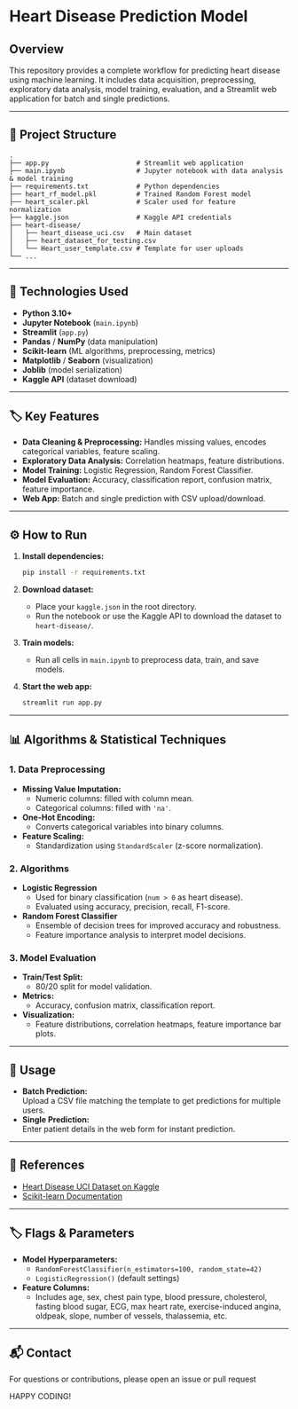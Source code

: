 # Heart Disease Prediction Model

## Overview

This repository provides a complete workflow for predicting heart disease using machine learning. It includes data acquisition, preprocessing, exploratory data analysis, model training, evaluation, and a Streamlit web application for batch and single predictions.

---

## 📂 Project Structure

```
.
├── app.py                      # Streamlit web application
├── main.ipynb                  # Jupyter notebook with data analysis & model training
├── requirements.txt            # Python dependencies
├── heart_rf_model.pkl          # Trained Random Forest model
├── heart_scaler.pkl            # Scaler used for feature normalization
├── kaggle.json                 # Kaggle API credentials
├── heart-disease/
│   ├── heart_disease_uci.csv   # Main dataset
│   ├── heart_dataset_for_testing.csv
│   └── Heart_user_template.csv # Template for user uploads
└── ...
```

---

## 🚀 Technologies Used

- **Python 3.10+**
- **Jupyter Notebook** (`main.ipynb`)
- **Streamlit** (`app.py`)
- **Pandas** / **NumPy** (data manipulation)
- **Scikit-learn** (ML algorithms, preprocessing, metrics)
- **Matplotlib** / **Seaborn** (visualization)
- **Joblib** (model serialization)
- **Kaggle API** (dataset download)

---

## 🏷️ Key Features

- **Data Cleaning & Preprocessing:** Handles missing values, encodes categorical variables, feature scaling.
- **Exploratory Data Analysis:** Correlation heatmaps, feature distributions.
- **Model Training:** Logistic Regression, Random Forest Classifier.
- **Model Evaluation:** Accuracy, classification report, confusion matrix, feature importance.
- **Web App:** Batch and single prediction with CSV upload/download.

---

## ⚙️ How to Run

1. **Install dependencies:**
   ```sh
   pip install -r requirements.txt
   ```

2. **Download dataset:**
   - Place your `kaggle.json` in the root directory.
   - Run the notebook or use the Kaggle API to download the dataset to `heart-disease/`.

3. **Train models:**
   - Run all cells in `main.ipynb` to preprocess data, train, and save models.

4. **Start the web app:**
   ```sh
   streamlit run app.py
   ```

---

## 📊 Algorithms & Statistical Techniques

### 1. **Data Preprocessing**
- **Missing Value Imputation:**  
  - Numeric columns: filled with column mean.
  - Categorical columns: filled with `'na'`.
- **One-Hot Encoding:**  
  - Converts categorical variables into binary columns.
- **Feature Scaling:**  
  - Standardization using `StandardScaler` (z-score normalization).

### 2. **Algorithms**
- **Logistic Regression**
  - Used for binary classification (`num > 0` as heart disease).
  - Evaluated using accuracy, precision, recall, F1-score.
- **Random Forest Classifier**
  - Ensemble of decision trees for improved accuracy and robustness.
  - Feature importance analysis to interpret model decisions.

### 3. **Model Evaluation**
- **Train/Test Split:**  
  - 80/20 split for model validation.
- **Metrics:**  
  - Accuracy, confusion matrix, classification report.
- **Visualization:**  
  - Feature distributions, correlation heatmaps, feature importance bar plots.

---

## 📝 Usage

- **Batch Prediction:**  
  Upload a CSV file matching the template to get predictions for multiple users.
- **Single Prediction:**  
  Enter patient details in the web form for instant prediction.

---

## 📄 References

- [Heart Disease UCI Dataset on Kaggle](https://www.kaggle.com/datasets/redwankarimsony/heart-disease-data)
- [Scikit-learn Documentation](https://scikit-learn.org/stable/)

---

## 🏷️ Flags & Parameters

- **Model Hyperparameters:**  
  - `RandomForestClassifier(n_estimators=100, random_state=42)`
  - `LogisticRegression()` (default settings)
- **Feature Columns:**  
  - Includes age, sex, chest pain type, blood pressure, cholesterol, fasting blood sugar, ECG, max heart rate, exercise-induced angina, oldpeak, slope, number of vessels, thalassemia, etc.

---

## 📬 Contact

For questions or contributions, please open an issue or pull request

HAPPY CODING!